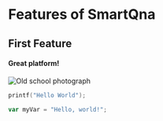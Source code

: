 # Features of SmartQna
## First Feature
#### Great platform!
![Old school photograph](https://github.com/user-attachments/assets/6d4ed74d-7fa9-4364-b142-db1797fac008)
```c
printf("Hello World");
```
```javascript
var myVar = "Hello, world!";
```
